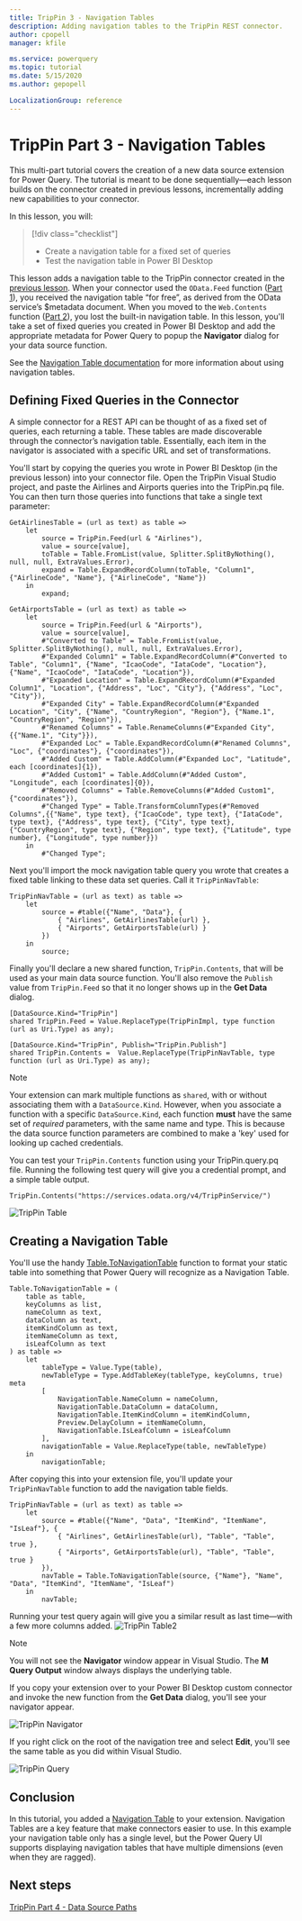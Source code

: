 ```yaml
---
title: TripPin 3 - Navigation Tables
description: Adding navigation tables to the TripPin REST connector.
author: cpopell
manager: kfile

ms.service: powerquery
ms.topic: tutorial
ms.date: 5/15/2020
ms.author: gepopell

LocalizationGroup: reference
---
```


# TripPin Part 3 - Navigation Tables

This multi-part tutorial covers the creation of a new data source extension for Power Query. The tutorial is meant to be done sequentially&mdash;each lesson builds on the connector created in previous lessons, incrementally adding new capabilities to your connector. 

In this lesson, you will:

> [!div class="checklist"]
> * Create a navigation table for a fixed set of queries
> * Test the navigation table in Power BI Desktop
 
This lesson adds a navigation table to the TripPin connector created in the [previous lesson](../2-Rest/README.md). When your connector used the `OData.Feed` function ([Part 1](../1-OData/README.md)), you received the navigation table “for free”, as derived from the OData service’s $metadata document. When you moved to the `Web.Contents` function ([Part 2](../2-Rest/README.md)), you lost the built-in navigation table. In this lesson, you'll take a set of fixed queries you created in Power BI Desktop and add the appropriate metadata for Power Query to popup the **Navigator** dialog for your data source function.

See the [Navigation Table documentation](../../../HandlingNavigationTables.md) for more information about using navigation tables. 

## Defining Fixed Queries in the Connector
A simple connector for a REST API can be thought of as a fixed set of queries, each returning a table. These tables are made discoverable through the connector’s navigation table. Essentially, each item in the navigator is associated with a specific URL and set of transformations. 

You'll start by copying the queries you wrote in Power BI Desktop (in the previous lesson) into your connector file. Open the TripPin Visual Studio project, and paste the Airlines and Airports queries into the TripPin.pq file. You can then turn those queries into functions that take a single text parameter:

```
GetAirlinesTable = (url as text) as table =>
    let
        source = TripPin.Feed(url & "Airlines"),
        value = source[value],
        toTable = Table.FromList(value, Splitter.SplitByNothing(), null, null, ExtraValues.Error),
        expand = Table.ExpandRecordColumn(toTable, "Column1", {"AirlineCode", "Name"}, {"AirlineCode", "Name"})
    in
        expand;

GetAirportsTable = (url as text) as table =>
    let
        source = TripPin.Feed(url & "Airports"),
        value = source[value],
        #"Converted to Table" = Table.FromList(value, Splitter.SplitByNothing(), null, null, ExtraValues.Error),
        #"Expanded Column1" = Table.ExpandRecordColumn(#"Converted to Table", "Column1", {"Name", "IcaoCode", "IataCode", "Location"}, {"Name", "IcaoCode", "IataCode", "Location"}),
        #"Expanded Location" = Table.ExpandRecordColumn(#"Expanded Column1", "Location", {"Address", "Loc", "City"}, {"Address", "Loc", "City"}),
        #"Expanded City" = Table.ExpandRecordColumn(#"Expanded Location", "City", {"Name", "CountryRegion", "Region"}, {"Name.1", "CountryRegion", "Region"}),
        #"Renamed Columns" = Table.RenameColumns(#"Expanded City",{{"Name.1", "City"}}),
        #"Expanded Loc" = Table.ExpandRecordColumn(#"Renamed Columns", "Loc", {"coordinates"}, {"coordinates"}),
        #"Added Custom" = Table.AddColumn(#"Expanded Loc", "Latitude", each [coordinates]{1}),
        #"Added Custom1" = Table.AddColumn(#"Added Custom", "Longitude", each [coordinates]{0}),
        #"Removed Columns" = Table.RemoveColumns(#"Added Custom1",{"coordinates"}),
        #"Changed Type" = Table.TransformColumnTypes(#"Removed Columns",{{"Name", type text}, {"IcaoCode", type text}, {"IataCode", type text}, {"Address", type text}, {"City", type text}, {"CountryRegion", type text}, {"Region", type text}, {"Latitude", type number}, {"Longitude", type number}})
    in
        #"Changed Type";
```

Next you'll import the mock navigation table query you wrote that creates a fixed table linking to these data set queries. Call it `TripPinNavTable`:

```
TripPinNavTable = (url as text) as table =>
    let
        source = #table({"Name", "Data"}, {
            { "Airlines", GetAirlinesTable(url) },
            { "Airports", GetAirportsTable(url) }
        })
    in
        source;
```

Finally you'll declare a new shared function, `TripPin.Contents`, that will be used as your main data source function. You'll also remove the `Publish` value from `TripPin.Feed` so that it no longer shows up in the **Get Data** dialog.

```
[DataSource.Kind="TripPin"]
shared TripPin.Feed = Value.ReplaceType(TripPinImpl, type function (url as Uri.Type) as any);

[DataSource.Kind="TripPin", Publish="TripPin.Publish"]
shared TripPin.Contents =  Value.ReplaceType(TripPinNavTable, type function (url as Uri.Type) as any);
```

> [!Note] 
> Your extension can mark multiple functions as `shared`, with or without associating them with a `DataSource.Kind`. However, when you associate a function with a specific `DataSource.Kind`, each function **must** have the same set of *required* parameters, with the same name and type. This is because the data source function parameters are combined to make a 'key' used for looking up cached credentials. 

You can test your `TripPin.Contents` function using your TripPin.query.pq file. Running the following test query will give you a credential prompt, and a simple table output.

```
TripPin.Contents("https://services.odata.org/v4/TripPinService/")
```

![TripPin Table](../../../images/trippin3Table.png)

## Creating a Navigation Table
You'll use the handy [Table.ToNavigationTable](../../../HandlingNavigationTables.md#tabletonavigationtable) function to format your static table into something that Power Query will recognize as a Navigation Table. 

```
Table.ToNavigationTable = (
    table as table,
    keyColumns as list,
    nameColumn as text,
    dataColumn as text,
    itemKindColumn as text,
    itemNameColumn as text,
    isLeafColumn as text
) as table =>
    let
        tableType = Value.Type(table),
        newTableType = Type.AddTableKey(tableType, keyColumns, true) meta 
        [
            NavigationTable.NameColumn = nameColumn, 
            NavigationTable.DataColumn = dataColumn,
            NavigationTable.ItemKindColumn = itemKindColumn, 
            Preview.DelayColumn = itemNameColumn, 
            NavigationTable.IsLeafColumn = isLeafColumn
        ],
        navigationTable = Value.ReplaceType(table, newTableType)
    in
        navigationTable;
```

After copying this into your extension file, you'll update your `TripPinNavTable` function to add the navigation table fields.

```
TripPinNavTable = (url as text) as table =>
    let
        source = #table({"Name", "Data", "ItemKind", "ItemName", "IsLeaf"}, {
            { "Airlines", GetAirlinesTable(url), "Table", "Table", true },
            { "Airports", GetAirportsTable(url), "Table", "Table", true }
        }),
        navTable = Table.ToNavigationTable(source, {"Name"}, "Name", "Data", "ItemKind", "ItemName", "IsLeaf")
    in
        navTable;
```
Running your test query again will give you a similar result as last time&mdash;with a few more columns added.
![TripPin Table2](../../../images/trippin3Table2.png)

> [!Note]
> You will not see the **Navigator** window appear in Visual Studio. The **M Query Output** window always displays the underlying table. 

If you copy your extension over to your Power BI Desktop custom connector and invoke the new function from the **Get Data** dialog, you'll see your navigator appear.

![TripPin Navigator](../../../images/trippin3Nav.png)

If you right click on the root of the navigation tree and select **Edit**, you'll see the same table as you did within Visual Studio.

![TripPin Query](../../../images/trippin3Query.png)

## Conclusion
In this tutorial, you added a [Navigation Table](../../../HandlingNavigationTables.md) to your extension. Navigation Tables are a key feature that make connectors easier to use. In this example your navigation table only has a single level, but the Power Query UI supports displaying navigation tables that have multiple dimensions (even when they are ragged). 

## Next steps

[TripPin Part 4 - Data Source Paths](../4-Paths/README.md)
